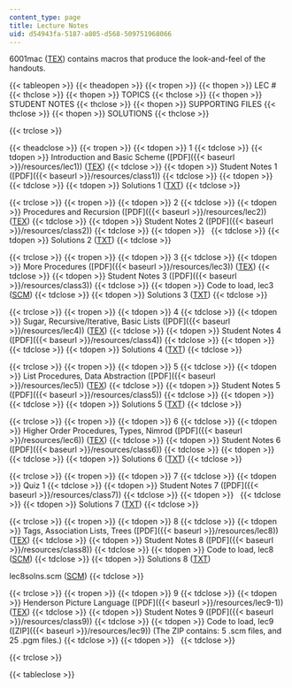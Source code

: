 ```yaml
---
content_type: page
title: Lecture Notes
uid: d54943fa-5187-a805-d568-509751968066
---
```


6001mac ([TEX](/courses/electrical-engineering-and-computer-science/6-090-building-programming-experience-a-lead-in-to-6-001-january-iap-2005/lecture-notes/6001mac.tex)) contains macros that produce the look-and-feel of the handouts.

{{< tableopen >}}
{{< theadopen >}}
{{< tropen >}}
{{< thopen >}}
LEC #
{{< thclose >}}
{{< thopen >}}
TOPICS
{{< thclose >}}
{{< thopen >}}
STUDENT NOTES
{{< thclose >}}
{{< thopen >}}
SUPPORTING FILES
{{< thclose >}}
{{< thopen >}}
SOLUTIONS
{{< thclose >}}

{{< trclose >}}

{{< theadclose >}}
{{< tropen >}}
{{< tdopen >}}
1
{{< tdclose >}}
{{< tdopen >}}
Introduction and Basic Scheme ([PDF]({{< baseurl >}}/resources/lec1)) ([TEX](/courses/electrical-engineering-and-computer-science/6-090-building-programming-experience-a-lead-in-to-6-001-january-iap-2005/lecture-notes/lec1.tex))
{{< tdclose >}}
{{< tdopen >}}
Student Notes 1 ([PDF]({{< baseurl >}}/resources/class1))
{{< tdclose >}}
{{< tdopen >}}
 
{{< tdclose >}}
{{< tdopen >}}
Solutions 1 ([TXT](/courses/electrical-engineering-and-computer-science/6-090-building-programming-experience-a-lead-in-to-6-001-january-iap-2005/lecture-notes/lec1solns.txt))
{{< tdclose >}}

{{< trclose >}}
{{< tropen >}}
{{< tdopen >}}
2
{{< tdclose >}}
{{< tdopen >}}
Procedures and Recursion ([PDF]({{< baseurl >}}/resources/lec2)) ([TEX](/courses/electrical-engineering-and-computer-science/6-090-building-programming-experience-a-lead-in-to-6-001-january-iap-2005/lecture-notes/lec2.tex))
{{< tdclose >}}
{{< tdopen >}}
Student Notes 2 ([PDF]({{< baseurl >}}/resources/class2))
{{< tdclose >}}
{{< tdopen >}}
 
{{< tdclose >}}
{{< tdopen >}}
Solutions 2 ([TXT](/courses/electrical-engineering-and-computer-science/6-090-building-programming-experience-a-lead-in-to-6-001-january-iap-2005/lecture-notes/lec2solns.txt))
{{< tdclose >}}

{{< trclose >}}
{{< tropen >}}
{{< tdopen >}}
3
{{< tdclose >}}
{{< tdopen >}}
More Procedures ([PDF]({{< baseurl >}}/resources/lec3)) ([TEX](/courses/electrical-engineering-and-computer-science/6-090-building-programming-experience-a-lead-in-to-6-001-january-iap-2005/lecture-notes/lec3.tex))
{{< tdclose >}}
{{< tdopen >}}
Student Notes 3 ([PDF]({{< baseurl >}}/resources/class3))
{{< tdclose >}}
{{< tdopen >}}
Code to load, lec3 ([SCM](/courses/electrical-engineering-and-computer-science/6-090-building-programming-experience-a-lead-in-to-6-001-january-iap-2005/lecture-notes/lec3.scm))
{{< tdclose >}}
{{< tdopen >}}
Solutions 3 ([TXT](/courses/electrical-engineering-and-computer-science/6-090-building-programming-experience-a-lead-in-to-6-001-january-iap-2005/lecture-notes/lec3solns.txt))
{{< tdclose >}}

{{< trclose >}}
{{< tropen >}}
{{< tdopen >}}
4
{{< tdclose >}}
{{< tdopen >}}
Sugar, Recursive/Iterative, Basic Lists ([PDF]({{< baseurl >}}/resources/lec4)) ([TEX](/courses/electrical-engineering-and-computer-science/6-090-building-programming-experience-a-lead-in-to-6-001-january-iap-2005/lecture-notes/lec4.tex))
{{< tdclose >}}
{{< tdopen >}}
Student Notes 4 ([PDF]({{< baseurl >}}/resources/class4))
{{< tdclose >}}
{{< tdopen >}}
 
{{< tdclose >}}
{{< tdopen >}}
Solutions 4 ([TXT](/courses/electrical-engineering-and-computer-science/6-090-building-programming-experience-a-lead-in-to-6-001-january-iap-2005/lecture-notes/lec4solns.txt))
{{< tdclose >}}

{{< trclose >}}
{{< tropen >}}
{{< tdopen >}}
5
{{< tdclose >}}
{{< tdopen >}}
List Procedures, Data Abstraction ([PDF]({{< baseurl >}}/resources/lec5)) ([TEX](/courses/electrical-engineering-and-computer-science/6-090-building-programming-experience-a-lead-in-to-6-001-january-iap-2005/lecture-notes/lec5.tex))
{{< tdclose >}}
{{< tdopen >}}
Student Notes 5 ([PDF]({{< baseurl >}}/resources/class5))
{{< tdclose >}}
{{< tdopen >}}
 
{{< tdclose >}}
{{< tdopen >}}
Solutions 5 ([TXT](/courses/electrical-engineering-and-computer-science/6-090-building-programming-experience-a-lead-in-to-6-001-january-iap-2005/lecture-notes/lec5solns.txt))
{{< tdclose >}}

{{< trclose >}}
{{< tropen >}}
{{< tdopen >}}
6
{{< tdclose >}}
{{< tdopen >}}
Higher Order Procedures, Types, Nimrod ([PDF]({{< baseurl >}}/resources/lec6)) ([TEX](/courses/electrical-engineering-and-computer-science/6-090-building-programming-experience-a-lead-in-to-6-001-january-iap-2005/lecture-notes/lec6.tex))
{{< tdclose >}}
{{< tdopen >}}
Student Notes 6 ([PDF]({{< baseurl >}}/resources/class6))
{{< tdclose >}}
{{< tdopen >}}
 
{{< tdclose >}}
{{< tdopen >}}
Solutions 6 ([TXT](/courses/electrical-engineering-and-computer-science/6-090-building-programming-experience-a-lead-in-to-6-001-january-iap-2005/lecture-notes/lec6solns.txt))
{{< tdclose >}}

{{< trclose >}}
{{< tropen >}}
{{< tdopen >}}
7
{{< tdclose >}}
{{< tdopen >}}
Quiz 1
{{< tdclose >}}
{{< tdopen >}}
Student Notes 7 ([PDF]({{< baseurl >}}/resources/class7))
{{< tdclose >}}
{{< tdopen >}}
 
{{< tdclose >}}
{{< tdopen >}}
Solutions 7 ([TXT](/courses/electrical-engineering-and-computer-science/6-090-building-programming-experience-a-lead-in-to-6-001-january-iap-2005/lecture-notes/lec7solns.txt))
{{< tdclose >}}

{{< trclose >}}
{{< tropen >}}
{{< tdopen >}}
8
{{< tdclose >}}
{{< tdopen >}}
Tags, Association Lists, Trees ([PDF]({{< baseurl >}}/resources/lec8)) ([TEX](/courses/electrical-engineering-and-computer-science/6-090-building-programming-experience-a-lead-in-to-6-001-january-iap-2005/lecture-notes/lec8.tex))
{{< tdclose >}}
{{< tdopen >}}
Student Notes 8 ([PDF]({{< baseurl >}}/resources/class8))
{{< tdclose >}}
{{< tdopen >}}
Code to load, lec8 ([SCM](/courses/electrical-engineering-and-computer-science/6-090-building-programming-experience-a-lead-in-to-6-001-january-iap-2005/lecture-notes/lec8.scm))
{{< tdclose >}}
{{< tdopen >}}
Solutions 8 ([TXT](/courses/electrical-engineering-and-computer-science/6-090-building-programming-experience-a-lead-in-to-6-001-january-iap-2005/lecture-notes/lec8solns.txt))  
  
lec8solns.scm ([SCM](/courses/electrical-engineering-and-computer-science/6-090-building-programming-experience-a-lead-in-to-6-001-january-iap-2005/lecture-notes/lec8solns.scm))
{{< tdclose >}}

{{< trclose >}}
{{< tropen >}}
{{< tdopen >}}
9
{{< tdclose >}}
{{< tdopen >}}
Henderson Picture Language ([PDF]({{< baseurl >}}/resources/lec9-1)) ([TEX](/courses/electrical-engineering-and-computer-science/6-090-building-programming-experience-a-lead-in-to-6-001-january-iap-2005/lecture-notes/lec9.tex))
{{< tdclose >}}
{{< tdopen >}}
Student Notes 9 ([PDF]({{< baseurl >}}/resources/class9))
{{< tdclose >}}
{{< tdopen >}}
Code to load, lec9 ([ZIP]({{< baseurl >}}/resources/lec9)) (The ZIP contains: 5 .scm files, and 25 .pgm files.)
{{< tdclose >}}
{{< tdopen >}}
 
{{< tdclose >}}

{{< trclose >}}

{{< tableclose >}}